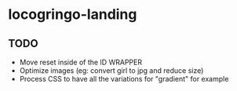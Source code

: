 # locogringo-landing

## TODO

* Move reset inside of the ID WRAPPER
* Optimize images (eg: convert girl to jpg and reduce size)
* Process CSS to have all the variations for "gradient" for example
